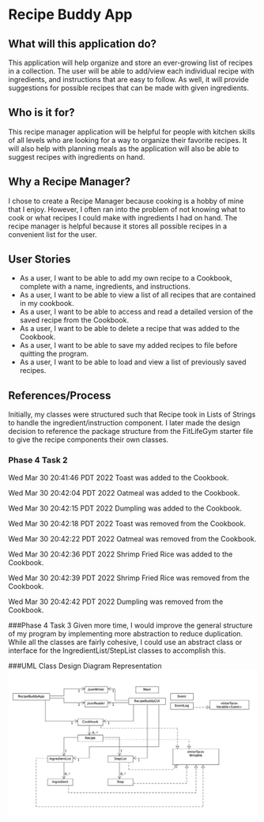 # Recipe Buddy App 

## What will this application do?

This application will help organize and store an ever-growing 
list of recipes in a collection. The user will be able to add/view
each individual recipe with ingredients, and instructions that are easy to follow.
As well, it will provide suggestions for possible recipes that can be made with given ingredients.

## Who is it for?

This recipe manager application will be helpful for people with kitchen skills of all
levels who are looking for a way to organize their favorite recipes. It will
also help with planning meals as the application will also be able to 
suggest recipes with ingredients on hand.


## Why a Recipe Manager?

I chose to create a Recipe Manager because cooking is a hobby of mine that I enjoy.
However, I often ran into the problem of not knowing what to cook
or what recipes I could make with ingredients I had on hand. The recipe manager
is helpful because it stores all possible recipes in a convenient list for the user.

## User Stories

- As a user, I want to be able to add my own recipe to a Cookbook, complete with a name, ingredients, and instructions.
- As a user, I want to be able to view a list of all  recipes that are contained in my cookbook. 
- As a user, I want to be able to access and read a detailed version of the saved recipe from the Cookbook.
- As a user, I want to be able to delete a recipe that was added to the Cookbook.
- As a user, I want to be able to save my added recipes to file before quitting the program.
- As a user, I want to be able to load and view a list of previously saved recipes.


## References/Process
 
Initially, my classes were structured such that Recipe took in Lists of 
Strings to handle the ingredient/instruction component. I later made the design
decision to reference the package structure from the FitLifeGym starter file to give the
recipe components their own classes.

### Phase 4 Task 2
Wed Mar 30 20:41:46 PDT 2022
Toast was added to the Cookbook.

Wed Mar 30 20:42:04 PDT 2022
Oatmeal was added to the Cookbook.

Wed Mar 30 20:42:15 PDT 2022
Dumpling was added to the Cookbook.

Wed Mar 30 20:42:18 PDT 2022
Toast was removed from the Cookbook.

Wed Mar 30 20:42:22 PDT 2022
Oatmeal was removed from the Cookbook.

Wed Mar 30 20:42:36 PDT 2022
Shrimp Fried Rice was added to the Cookbook.

Wed Mar 30 20:42:39 PDT 2022
Shrimp Fried Rice was removed from the Cookbook.

Wed Mar 30 20:42:42 PDT 2022
Dumpling was removed from the Cookbook.


###Phase 4 Task 3
Given more time, I would improve the general structure of my
program by implementing more abstraction to reduce duplication. While all the classes are fairly cohesive,
I could use an abstract class or interface for the IngredientList/StepList classes to accomplish this.

###UML Class Design Diagram Representation
![uml class design diagram](./images/diagram.png)
